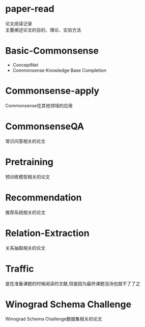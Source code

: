 # paper-read
论文阅读记录  
主要阐述论文的目的、理论、实验方法

# Basic-Commonsense
- ConceptNet
- Commonsense Knowledge Base Completion

# Commonsense-apply
Commonsense在其他领域的应用

# CommonsenseQA
常识问答相关的论文

# Pretraining
预训练模型相关的论文

# Recommendation
推荐系统相关的论文

# Relation-Extraction
关系抽取相关的论文

# Traffic
是在准备课题的时候阅读的文献,但是因为最终课题泡汤也就不了了之

# Winograd Schema Challenge
Winograd Schema Challenge数据集相关的论文
